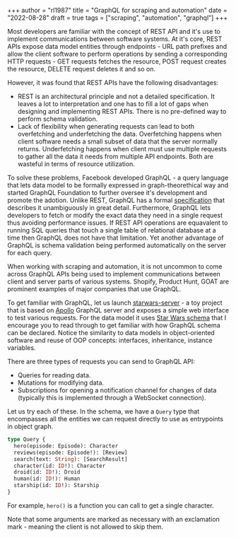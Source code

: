+++
author = "rl1987"
title = "GraphQL for scraping and automation"
date = "2022-08-28"
draft = true
tags = ["scraping", "automation", "graphql"]
+++

Most developers are familiar with the concept of REST API and it's use to implement communications between
software systems. At it's core, REST APIs expose data model entities through endpoints - URL path prefixes
and allow the client software to perform operations by sending a corresponding HTTP requests - GET requests
fetches the resource, POST request creates the resource, DELETE request deletes it and so on.

However, it was found that REST APIs have the following disadvantages:

* REST is an architectural principle and not a detailed specification. It leaves a lot to interpretation and
one has to fill a lot of gaps when designing and implementing REST APIs. There is no pre-defined way to 
perform schema validation.
* Lack of flexibility when generating requests can lead to both overfetching and underfetching the data. 
Overfetching happens when client software needs a small subset of data that the server normally returns.
Underfetching happens when client must use multiple requests to gather all the data it needs from multiple
API endpoints. Both are wasteful in terms of resource utilization.

To solve these problems, Facebook developed GraphQL - a query language that lets data model to be formally
expressed in graph-theorethical way and started GraphQL Foundation to further oversee it's development and promote
the adotion. Unlike REST, GraphQL has a formal [specification](https://spec.graphql.org/June2018/)
that describes it unambiguously in great detail. Furthermore, GraphQL lets developers to fetch or modify the exact 
data they need in a single request thus avoiding performance issues. If REST API operations are
equavalent to running SQL queries that touch a single table of relational database at a time then GraphQL does not
have that limitation. Yet another advantage of GraphQL is schema validation being performed automatically
on the server for each query.

When working with scraping and automation, it is not uncommon to come across GraphQL APIs being used to
implement communications between client and server parts of various systems. Shopify, Product Hunt, GOAT
are prominent examples of major companies that use GraphQL.

To get familiar with GraphQL, let us launch [starwars-server](https://github.com/apollographql/starwars-server) - 
a toy project that is based on [Apollo](https://github.com/apollographql/apollo-server.git) GraphQL
server and exposes a simple web interface to test various requests. For the data model it uses 
[Star Wars schema](https://github.com/apollographql/starwars-server/blob/main/data/swapiSchema.js#L27) that
I encourage you to read through to get familiar with how GraphQL schema can be declared. Notice the 
similarity to data models in object-oriented software and reuse of OOP concepts: interfaces, inheritance,
instance variables.

There are three types of requests you can send to GraphQL API:

* Queries for reading data.
* Mutations for modifying data.
* Subscriptions for opening a notification channel for changes of data (typically this is implemented through
a WebSocket connection).

Let us try each of these. In the schema, we have a `Query` type that encompasses all the entities we can request
directly to use as entrypoints in object graph. 

```graphql
type Query {
  hero(episode: Episode): Character
  reviews(episode: Episode!): [Review]
  search(text: String): [SearchResult]
  character(id: ID!): Character
  droid(id: ID!): Droid
  human(id: ID!): Human
  starship(id: ID!): Starship
}
```

For example, `hero()` is a function you can call to get a single character.

Note that some arguments are marked as necessary with an exclamation mark - meaning the client is not
allowed to skip them.

